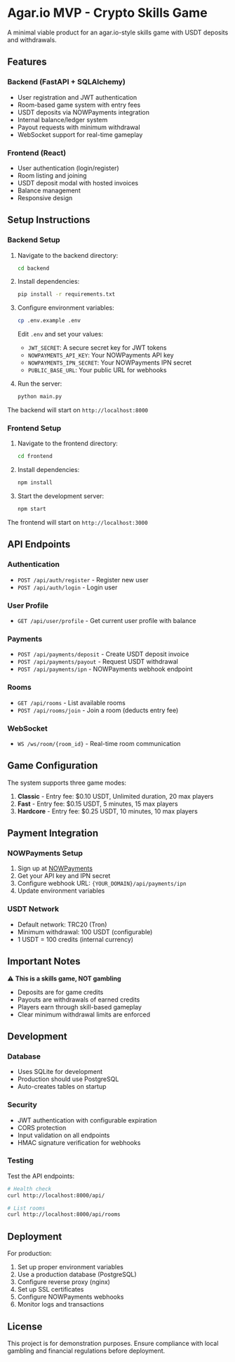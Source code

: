 # Agar.io MVP - Crypto Skills Game

A minimal viable product for an agar.io-style skills game with USDT deposits and withdrawals.

## Features

### Backend (FastAPI + SQLAlchemy)
- User registration and JWT authentication
- Room-based game system with entry fees
- USDT deposits via NOWPayments integration
- Internal balance/ledger system
- Payout requests with minimum withdrawal
- WebSocket support for real-time gameplay

### Frontend (React)
- User authentication (login/register)
- Room listing and joining
- USDT deposit modal with hosted invoices
- Balance management
- Responsive design

## Setup Instructions

### Backend Setup

1. Navigate to the backend directory:
   ```bash
   cd backend
   ```

2. Install dependencies:
   ```bash
   pip install -r requirements.txt
   ```

3. Configure environment variables:
   ```bash
   cp .env.example .env
   ```
   Edit `.env` and set your values:
   - `JWT_SECRET`: A secure secret key for JWT tokens
   - `NOWPAYMENTS_API_KEY`: Your NOWPayments API key
   - `NOWPAYMENTS_IPN_SECRET`: Your NOWPayments IPN secret
   - `PUBLIC_BASE_URL`: Your public URL for webhooks

4. Run the server:
   ```bash
   python main.py
   ```

The backend will start on `http://localhost:8000`

### Frontend Setup

1. Navigate to the frontend directory:
   ```bash
   cd frontend
   ```

2. Install dependencies:
   ```bash
   npm install
   ```

3. Start the development server:
   ```bash
   npm start
   ```

The frontend will start on `http://localhost:3000`

## API Endpoints

### Authentication
- `POST /api/auth/register` - Register new user
- `POST /api/auth/login` - Login user

### User Profile
- `GET /api/user/profile` - Get current user profile with balance

### Payments
- `POST /api/payments/deposit` - Create USDT deposit invoice
- `POST /api/payments/payout` - Request USDT withdrawal
- `POST /api/payments/ipn` - NOWPayments webhook endpoint

### Rooms
- `GET /api/rooms` - List available rooms
- `POST /api/rooms/join` - Join a room (deducts entry fee)

### WebSocket
- `WS /ws/room/{room_id}` - Real-time room communication

## Game Configuration

The system supports three game modes:

1. **Classic** - Entry fee: $0.10 USDT, Unlimited duration, 20 max players
2. **Fast** - Entry fee: $0.15 USDT, 5 minutes, 15 max players  
3. **Hardcore** - Entry fee: $0.25 USDT, 10 minutes, 10 max players

## Payment Integration

### NOWPayments Setup

1. Sign up at [NOWPayments](https://nowpayments.io/)
2. Get your API key and IPN secret
3. Configure webhook URL: `{YOUR_DOMAIN}/api/payments/ipn`
4. Update environment variables

### USDT Network
- Default network: TRC20 (Tron)
- Minimum withdrawal: 100 USDT (configurable)
- 1 USDT = 100 credits (internal currency)

## Important Notes

⚠️ **This is a skills game, NOT gambling**
- Deposits are for game credits
- Payouts are withdrawals of earned credits
- Players earn through skill-based gameplay
- Clear minimum withdrawal limits are enforced

## Development

### Database
- Uses SQLite for development
- Production should use PostgreSQL
- Auto-creates tables on startup

### Security
- JWT authentication with configurable expiration
- CORS protection
- Input validation on all endpoints
- HMAC signature verification for webhooks

### Testing

Test the API endpoints:
```bash
# Health check
curl http://localhost:8000/api/

# List rooms
curl http://localhost:8000/api/rooms
```

## Deployment

For production:

1. Set up proper environment variables
2. Use a production database (PostgreSQL)
3. Configure reverse proxy (nginx)
4. Set up SSL certificates
5. Configure NOWPayments webhooks
6. Monitor logs and transactions

## License

This project is for demonstration purposes. Ensure compliance with local gambling and financial regulations before deployment.

